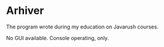 # Arhiver
The program wrote during my education on Javarush courses.

No GUI available. Console operating, only.
